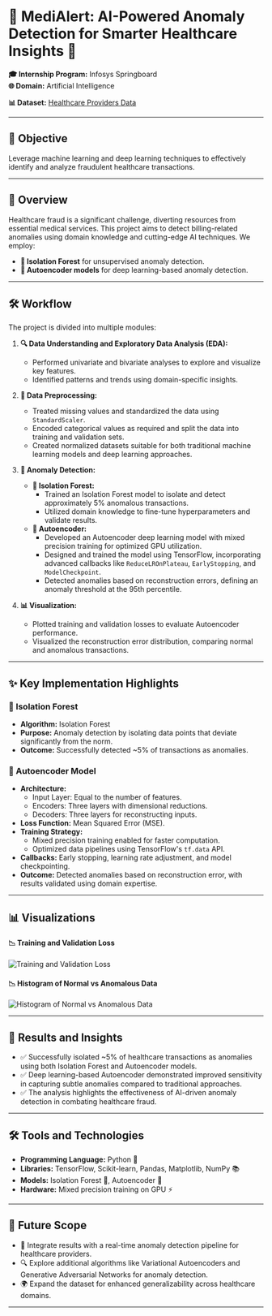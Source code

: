 # 🌟 MediAlert: AI-Powered Anomaly Detection for Smarter Healthcare Insights 🌟  

**🎓 Internship Program:** Infosys Springboard  
**🌐 Domain:** Artificial Intelligence

**📊 Dataset:** [Healthcare Providers Data](https://www.kaggle.com/datasets/tamilsel/healthcare-providers-data)  

---

## 🎯 Objective  
Leverage machine learning and deep learning techniques to effectively identify and analyze fraudulent healthcare transactions.  

---

## 🏥 Overview  
Healthcare fraud is a significant challenge, diverting resources from essential medical services. This project aims to detect billing-related anomalies using domain knowledge and cutting-edge AI techniques. We employ:  
- **🌲 Isolation Forest** for unsupervised anomaly detection.  
- **🧠 Autoencoder models** for deep learning-based anomaly detection.  

---

## 🛠️ Workflow  

The project is divided into multiple modules:  

1. **🔍 Data Understanding and Exploratory Data Analysis (EDA):**  
   - Performed univariate and bivariate analyses to explore and visualize key features.  
   - Identified patterns and trends using domain-specific insights.  

2. **🧹 Data Preprocessing:**  
   - Treated missing values and standardized the data using `StandardScaler`.  
   - Encoded categorical values as required and split the data into training and validation sets.  
   - Created normalized datasets suitable for both traditional machine learning models and deep learning approaches.  

3. **🚨 Anomaly Detection:**  
   - **🌲 Isolation Forest:**  
     - Trained an Isolation Forest model to isolate and detect approximately 5% anomalous transactions.  
     - Utilized domain knowledge to fine-tune hyperparameters and validate results.  
   - **🧠 Autoencoder:**  
     - Developed an Autoencoder deep learning model with mixed precision training for optimized GPU utilization.  
     - Designed and trained the model using TensorFlow, incorporating advanced callbacks like `ReduceLROnPlateau`, `EarlyStopping`, and `ModelCheckpoint`.  
     - Detected anomalies based on reconstruction errors, defining an anomaly threshold at the 95th percentile.  

4. **📊 Visualization:**  
   - Plotted training and validation losses to evaluate Autoencoder performance.  
   - Visualized the reconstruction error distribution, comparing normal and anomalous transactions.  

---

## ✨ Key Implementation Highlights  

### 🌲 Isolation Forest  
- **Algorithm:** Isolation Forest  
- **Purpose:** Anomaly detection by isolating data points that deviate significantly from the norm.  
- **Outcome:** Successfully detected ~5% of transactions as anomalies.  

### 🧠 Autoencoder Model  
- **Architecture:**  
  - Input Layer: Equal to the number of features.  
  - Encoders: Three layers with dimensional reductions.  
  - Decoders: Three layers for reconstructing inputs.  
- **Loss Function:** Mean Squared Error (MSE).  
- **Training Strategy:**  
  - Mixed precision training enabled for faster computation.  
  - Optimized data pipelines using TensorFlow's `tf.data` API.  
- **Callbacks:** Early stopping, learning rate adjustment, and model checkpointing.  
- **Outcome:** Detected anomalies based on reconstruction error, with results validated using domain expertise.  

---

## 📊 Visualizations  

#### 📉 Training and Validation Loss  
![Training and Validation Loss](https://github.com/user-attachments/assets/c77161d7-ae22-41ef-b160-e3388d36ec67)  

#### 📉 Histogram of Normal vs Anomalous Data
![Histogram of Normal vs Anomalous Data](https://github.com/user-attachments/assets/193a7bce-624c-4337-96a0-c829ac27d230)  

---

## 🌟 Results and Insights  

- ✅ Successfully isolated ~5% of healthcare transactions as anomalies using both Isolation Forest and Autoencoder models.  
- ✅ Deep learning-based Autoencoder demonstrated improved sensitivity in capturing subtle anomalies compared to traditional approaches.  
- ✅ The analysis highlights the effectiveness of AI-driven anomaly detection in combating healthcare fraud.  

---

## 🛠️ Tools and Technologies  

- **Programming Language:** Python 🐍  
- **Libraries:** TensorFlow, Scikit-learn, Pandas, Matplotlib, NumPy 📚  
- **Models:** Isolation Forest 🌲, Autoencoder 🧠  
- **Hardware:** Mixed precision training on GPU ⚡  

---

## 🚀 Future Scope  

- 🔗 Integrate results with a real-time anomaly detection pipeline for healthcare providers.  
- 🔍 Explore additional algorithms like Variational Autoencoders and Generative Adversarial Networks for anomaly detection.  
- 🌍 Expand the dataset for enhanced generalizability across healthcare domains.  

---
